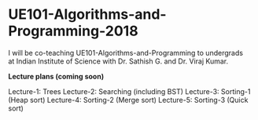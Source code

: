 # UE101-Algorithms-and-Programming-2018
I will be co-teaching UE101-Algorithms-and-Programming to undergrads<br>
at Indian Institute of Science with Dr. Sathish G. and Dr. Viraj Kumar.

<b>Lecture plans (coming soon)</b>
  
Lecture-1: Trees
Lecture-2: Searching (including BST)
Lecture-3: Sorting-1 (Heap sort)
Lecture-4: Sorting-2 (Merge sort)
Lecture-5: Sorting-3 (Quick sort)
